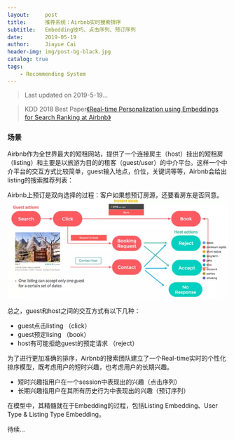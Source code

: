 ```yaml
---
layout:     post
title:      推荐系统：Airbnb实时搜索排序
subtitle:   Embedding技巧、点击序列、预订序列
date:       2019-05-19
author:     Jiayue Cai
header-img: img/post-bg-black.jpg
catalog: true
tags:
    - Recommending System
---
```


> Last updated on 2019-5-19... 

> KDD 2018 Best Paper[《Real-time Personalization using Embeddings for Search Ranking at Airbnb》](https://astro.temple.edu/~tua95067/kdd2018.pdf)

### 场景

Airbnb作为全世界最大的短租网站，提供了一个连接房主（host）挂出的短租房（listing）和主要是以旅游为目的的租客（guest/user）的中介平台。这样一个中介平台的交互方式比较简单，guest输入地点，价位，关键词等等，Airbnb会给出listing的搜索推荐列表：

Airbnb上预订是双向选择的过程：客户如果想预订房源，还要看房东是否同意。
![](/img/post/20190519/1.png)

总之，guest和host之间的交互方式有以下几种：
- guest点击listing （click）
- guest预定lising （book）
- host有可能拒绝guest的预定请求 （reject）

为了进行更加准确的排序，Airbnb的搜索团队建立了一个Real-time实时的个性化排序模型，既考虑用户的短时兴趣，也考虑用户的长期兴趣。
- 短时兴趣指用户在一个session中表现出的兴趣（点击序列）
- 长期兴趣指用户在其所有历史行为中表现出的兴趣（预订序列）

在模型中，其精髓就在于Embedding的过程，包括Listing Embedding、User Type & Listing Type Embedding。

待续...


